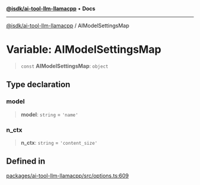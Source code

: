 [**@isdk/ai-tool-llm-llamacpp**](../README.md) • **Docs**

***

[@isdk/ai-tool-llm-llamacpp](../globals.md) / AIModelSettingsMap

# Variable: AIModelSettingsMap

> `const` **AIModelSettingsMap**: `object`

## Type declaration

### model

> **model**: `string` = `'name'`

### n\_ctx

> **n\_ctx**: `string` = `'content_size'`

## Defined in

[packages/ai-tool-llm-llamacpp/src/options.ts:609](https://github.com/isdk/ai-tool-llm-llamacpp.js/blob/e3f6ebe5837fed6d620d192f65e20fcce33196a5/src/options.ts#L609)
